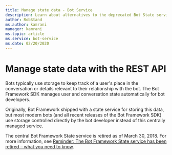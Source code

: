```yaml
---
title: Manage state data - Bot Service
description: Learn about alternatives to the deprecated Bot State service. See how to keep track of information about users and conversations without using this service.
author: RobStand
ms.author: kamrani
manager: kamrani
ms.topic: article
ms.service: bot-service
ms.date: 02/20/2020
---
```


# Manage state data with the REST API

Bots typically use storage to keep track of a user's place in the conversation or details relevant to their relationship with the bot. The Bot Framework SDK manages user and conversation state automatically for bot developers.

Originally, Bot Framework shipped with a state service for storing this data, but most modern bots (and all recent releases of the Bot Framework SDK) use storage controlled directly by the bot developer instead of this centrally managed service.

The central Bot Framework State service is retired as of March 30, 2018. For more information, see [Reminder: The Bot Framework State service has been retired – what you need to know](https://blog.botframework.com/2018/04/02/reminder-the-bot-framework-state-service-has-been-retired-what-you-need-to-know/).
